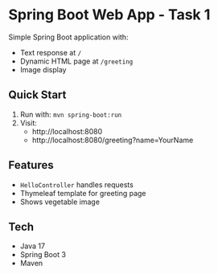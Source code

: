 # Spring Boot Web App - Task 1

Simple Spring Boot application with:
- Text response at `/`
- Dynamic HTML page at `/greeting`
- Image display

## Quick Start
1. Run with: `mvn spring-boot:run`
2. Visit:
   - http://localhost:8080
   - http://localhost:8080/greeting?name=YourName

## Features
- `HelloController` handles requests
- Thymeleaf template for greeting page
- Shows vegetable image

## Tech
- Java 17
- Spring Boot 3
- Maven

